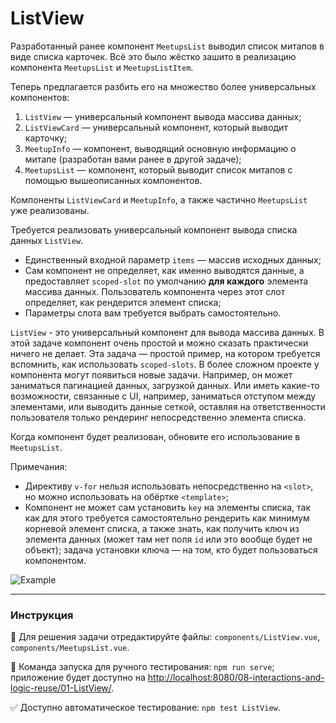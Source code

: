 # ListView

Разработанный ранее компонент `MeetupsList` выводил список митапов в виде списка карточек. Всё это было жёстко зашито в реализацию компонента `MeetupsList` и `MeetupsListItem`.

Теперь предлагается разбить его на множество более универсальных компонентов:
1. `ListView` — универсальный компонент вывода массива данных;
2. `ListViewCard` — универсальный компонент, который выводит карточку;
3. `MeetupInfo` — компонент, выводящий основную информацию о митапе (разработан вами ранее в другой задаче);
4. `MeetupsList` — компонент, который выводит список митапов с помощью вышеописанных компонентов.

Компоненты `ListViewCard` и `MeetupInfo`, а также частично `MeetupsList` уже реализованы.

Требуется реализовать универсальный компонент вывода списка данных `ListView`.
- Единственный входной параметр `items` — массив исходных данных;
- Сам компонент не определяет, как именно выводятся данные, а предоставляет `scoped-slot` по умолчанию **для каждого** элемента массива данных. Пользователь компонента через этот слот определяет, как рендерится элемент списка;
- Параметры слота вам требуется выбрать самостоятельно.

`ListView` - это универсальный компонент для вывода массива данных. В этой задаче компонент очень простой и можно сказать практически ничего не делает. Эта задача — простой пример, на котором требуется вспомнить, как использовать `scoped-slots`. В более сложном проекте у компонента могут появиться новые задачи. Например, он может заниматься пагинацией данных, загрузкой данных. Или иметь какие-то возможности, связанные с UI, например, заниматься отступом между элементами, или выводить данные сеткой, оставляя на ответственности пользователя только рендеринг непосредственно элемента списка.

Когда компонент будет реализован, обновите его использование в `MeetupsList`.

Примечания:
- Директиву `v-for` нельзя использовать непосредственно на `<slot>`, но можно использовать на обёртке `<template>`;
- Компонент не может сам установить `key` на элементы списка, так как для этого требуется самостоятельно рендерить как минимум корневой элемент списка, а также знать, как получить ключ из элемента данных (может там нет поля `id` или это вообще будет не объект); задача установки ключа — на том, кто будет пользоваться компонентом.

<img src="https://i.imgur.com/4p0XCE3.png" alt="Example" />

---

### Инструкция

📝 Для решения задачи отредактируйте файлы: `components/ListView.vue`, `components/MeetupsList.vue`.

🚀 Команда запуска для ручного тестирования: `npm run serve`;<br>
приложение будет доступно на [http://localhost:8080/08-interactions-and-logic-reuse/01-ListView/](http://localhost:8080/08-interactions-and-logic-reuse/01-ListView/).

✅ Доступно автоматическое тестирование: `npm test ListView`.
